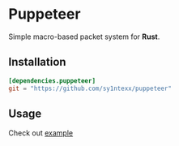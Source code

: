 # Puppeteer
Simple macro-based packet system for **Rust**.

## Installation
```toml
[dependencies.puppeteer]
git = "https://github.com/sy1ntexx/puppeteer"
```

## Usage
Check out [example](examples/hello-01.rs)
